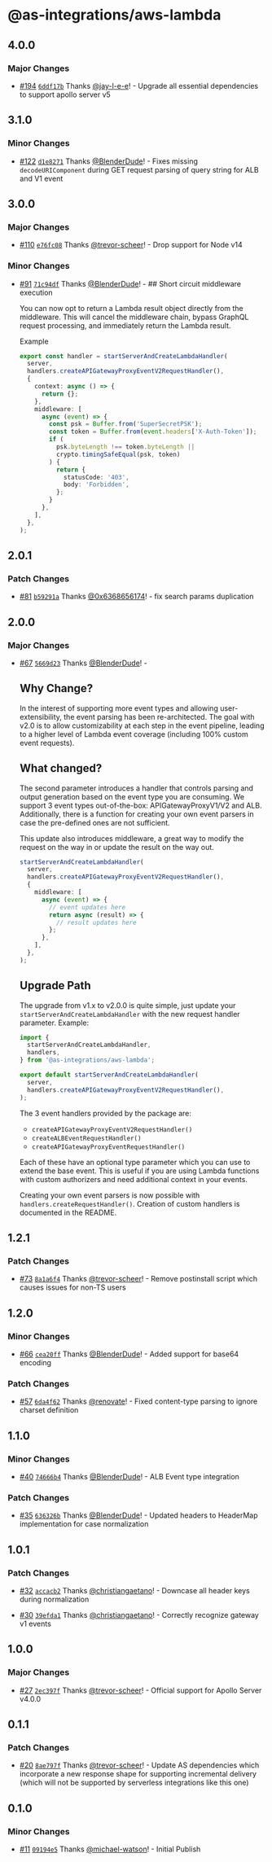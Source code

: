 # @as-integrations/aws-lambda

## 4.0.0

### Major Changes

- [#194](https://github.com/apollo-server-integrations/apollo-server-integration-aws-lambda/pull/194) [`6ddf17b`](https://github.com/apollo-server-integrations/apollo-server-integration-aws-lambda/commit/6ddf17bd0f26a20e2c8f127fb4a105b7d165c7e2) Thanks [@jay-l-e-e](https://github.com/jay-l-e-e)! - Upgrade all essential dependencies to support apollo server v5

## 3.1.0

### Minor Changes

- [#122](https://github.com/apollo-server-integrations/apollo-server-integration-aws-lambda/pull/122) [`d1e8271`](https://github.com/apollo-server-integrations/apollo-server-integration-aws-lambda/commit/d1e827170bd4fa947bbacc5b588c129bbbc9192b) Thanks [@BlenderDude](https://github.com/BlenderDude)! - Fixes missing `decodeURIComponent` during GET request parsing of query string for ALB and V1 event

## 3.0.0

### Major Changes

- [#110](https://github.com/apollo-server-integrations/apollo-server-integration-aws-lambda/pull/110) [`e76fc08`](https://github.com/apollo-server-integrations/apollo-server-integration-aws-lambda/commit/e76fc08da5152f1bfb9bae3e29033d714474fd33) Thanks [@trevor-scheer](https://github.com/trevor-scheer)! - Drop support for Node v14

### Minor Changes

- [#91](https://github.com/apollo-server-integrations/apollo-server-integration-aws-lambda/pull/91) [`71c94df`](https://github.com/apollo-server-integrations/apollo-server-integration-aws-lambda/commit/71c94dfc96aa6f3a3d08928162f7480be375a31e) Thanks [@BlenderDude](https://github.com/BlenderDude)! - ## Short circuit middleware execution

  You can now opt to return a Lambda result object directly from the middleware. This will cancel the middleware chain, bypass GraphQL request processing, and immediately return the Lambda result.

  Example

  ```ts
  export const handler = startServerAndCreateLambdaHandler(
    server,
    handlers.createAPIGatewayProxyEventV2RequestHandler(),
    {
      context: async () => {
        return {};
      },
      middleware: [
        async (event) => {
          const psk = Buffer.from('SuperSecretPSK');
          const token = Buffer.from(event.headers['X-Auth-Token']);
          if (
            psk.byteLength !== token.byteLength ||
            crypto.timingSafeEqual(psk, token)
          ) {
            return {
              statusCode: '403',
              body: 'Forbidden',
            };
          }
        },
      ],
    },
  );
  ```

## 2.0.1

### Patch Changes

- [#81](https://github.com/apollo-server-integrations/apollo-server-integration-aws-lambda/pull/81) [`b59291a`](https://github.com/apollo-server-integrations/apollo-server-integration-aws-lambda/commit/b59291aed99aab8a4481d60ecc5d49e05d46c1d4) Thanks [@0x6368656174](https://github.com/0x6368656174)! - fix search params duplication

## 2.0.0

### Major Changes

- [#67](https://github.com/apollo-server-integrations/apollo-server-integration-aws-lambda/pull/67) [`5669d23`](https://github.com/apollo-server-integrations/apollo-server-integration-aws-lambda/commit/5669d237acd426fcb790ea11b1ba6632a6ea28f2) Thanks [@BlenderDude](https://github.com/BlenderDude)! -

  ## Why Change?

  In the interest of supporting more event types and allowing user-extensibility, the event parsing has been re-architected. The goal with v2.0 is to allow customizability at each step in the event pipeline, leading to a higher level of Lambda event coverage (including 100% custom event requests).

  ## What changed?

  The second parameter introduces a handler that controls parsing and output generation based on the event type you are consuming. We support 3 event types out-of-the-box: APIGatewayProxyV1/V2 and ALB. Additionally, there is a function for creating your own event parsers in case the pre-defined ones are not sufficient.

  This update also introduces middleware, a great way to modify the request on the way in or update the result on the way out.

  ```typescript
  startServerAndCreateLambdaHandler(
    server,
    handlers.createAPIGatewayProxyEventV2RequestHandler(),
    {
      middleware: [
        async (event) => {
          // event updates here
          return async (result) => {
            // result updates here
          };
        },
      ],
    },
  );
  ```

  ## Upgrade Path

  The upgrade from v1.x to v2.0.0 is quite simple, just update your `startServerAndCreateLambdaHandler` with the new request handler parameter. Example:

  ```typescript
  import {
    startServerAndCreateLambdaHandler,
    handlers,
  } from '@as-integrations/aws-lambda';

  export default startServerAndCreateLambdaHandler(
    server,
    handlers.createAPIGatewayProxyEventV2RequestHandler(),
  );
  ```

  The 3 event handlers provided by the package are:
  - `createAPIGatewayProxyEventV2RequestHandler()`
  - `createALBEventRequestHandler()`
  - `createAPIGatewayProxyEventRequestHandler()`

  Each of these have an optional type parameter which you can use to extend the base event. This is useful if you are using Lambda functions with custom authorizers and need additional context in your events.

  Creating your own event parsers is now possible with `handlers.createRequestHandler()`. Creation of custom handlers is documented in the README.

## 1.2.1

### Patch Changes

- [#73](https://github.com/apollo-server-integrations/apollo-server-integration-aws-lambda/pull/73) [`8a1a6f4`](https://github.com/apollo-server-integrations/apollo-server-integration-aws-lambda/commit/8a1a6f41db9c1f0b440c417328ae2ef7770e437e) Thanks [@trevor-scheer](https://github.com/trevor-scheer)! - Remove postinstall script which causes issues for non-TS users

## 1.2.0

### Minor Changes

- [#66](https://github.com/apollo-server-integrations/apollo-server-integration-aws-lambda/pull/66) [`cea20ff`](https://github.com/apollo-server-integrations/apollo-server-integration-aws-lambda/commit/cea20ff2cb812b7a1f87e862b20fa428eef4e28d) Thanks [@BlenderDude](https://github.com/BlenderDude)! - Added support for base64 encoding

### Patch Changes

- [#57](https://github.com/apollo-server-integrations/apollo-server-integration-aws-lambda/pull/57) [`6da4f62`](https://github.com/apollo-server-integrations/apollo-server-integration-aws-lambda/commit/6da4f62d19511b9d904679799465570bbcc65437) Thanks [@renovate](https://github.com/apps/renovate)! - Fixed content-type parsing to ignore charset definition

## 1.1.0

### Minor Changes

- [#40](https://github.com/apollo-server-integrations/apollo-server-integration-aws-lambda/pull/40) [`74666b4`](https://github.com/apollo-server-integrations/apollo-server-integration-aws-lambda/commit/74666b46be3ba8a3d83b16eb180844405aedf372) Thanks [@BlenderDude](https://github.com/BlenderDude)! - ALB Event type integration

### Patch Changes

- [#35](https://github.com/apollo-server-integrations/apollo-server-integration-aws-lambda/pull/35) [`636326b`](https://github.com/apollo-server-integrations/apollo-server-integration-aws-lambda/commit/636326b80a6c92903f460b52e7fb25f00e6b28bd) Thanks [@BlenderDude](https://github.com/BlenderDude)! - Updated headers to HeaderMap implementation for case normalization

## 1.0.1

### Patch Changes

- [#32](https://github.com/apollo-server-integrations/apollo-server-integration-aws-lambda/pull/32) [`accacb2`](https://github.com/apollo-server-integrations/apollo-server-integration-aws-lambda/commit/accacb2fe2ce754ae607ca167365735f3f8a8eda) Thanks [@christiangaetano](https://github.com/christiangaetano)! - Downcase all header keys during normalization

- [#30](https://github.com/apollo-server-integrations/apollo-server-integration-aws-lambda/pull/30) [`39efda1`](https://github.com/apollo-server-integrations/apollo-server-integration-aws-lambda/commit/39efda16058a2664438f8113ebf9a13c5aa9df68) Thanks [@christiangaetano](https://github.com/christiangaetano)! - Correctly recognize gateway v1 events

## 1.0.0

### Major Changes

- [#27](https://github.com/apollo-server-integrations/apollo-server-integration-aws-lambda/pull/27) [`2ec397f`](https://github.com/apollo-server-integrations/apollo-server-integration-aws-lambda/commit/2ec397f0c9cc49e18d741bb2cc8feae7a7030e0b) Thanks [@trevor-scheer](https://github.com/trevor-scheer)! - Official support for Apollo Server v4.0.0

## 0.1.1

### Patch Changes

- [#20](https://github.com/apollo-server-integrations/apollo-server-integration-aws-lambda/pull/20) [`8ae797f`](https://github.com/apollo-server-integrations/apollo-server-integration-aws-lambda/commit/8ae797ff5951e9f50b19226a541efcd66e46fdc3) Thanks [@trevor-scheer](https://github.com/trevor-scheer)! - Update AS dependencies which incorporate a new response shape for supporting incremental delivery (which will not be supported by serverless integrations like this one)

## 0.1.0

### Minor Changes

- [#11](https://github.com/apollo-server-integrations/apollo-server-integration-aws-lambda/pull/11) [`09194e5`](https://github.com/apollo-server-integrations/apollo-server-integration-aws-lambda/commit/09194e546bdda713fcaa0aefb5f4b22c1089e1a9) Thanks [@michael-watson](https://github.com/michael-watson)! - Initial Publish
